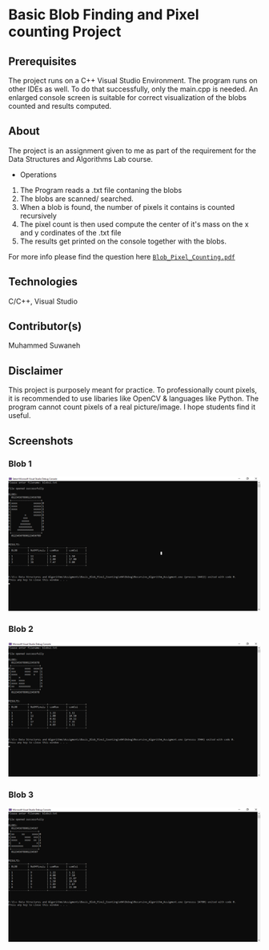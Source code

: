 # Basic Blob Finding and Pixel counting Project 

## Prerequisites 

The project runs on a C++ Visual Studio Environment. The program runs on other IDEs as well.
To do that successfully, only the main.cpp is needed. An enlarged console screen is suitable for correct
visualization of the blobs counted and results computed.

## About 

The project is an assignment given to me as part of the requirement for the Data Structures and Algorithms
Lab course.

- Operations 
1. The Program reads a .txt file contaning the blobs
2. The blobs are scanned/ searched.
3. When a blob is found, the number of pixels it contains is counted recursively
4. The pixel count is then used compute the center of it's mass on the x and y cordinates of the .txt file
5. The results get printed on the console together with the blobs.

For more info please find the question here [`Blob_Pixel_Counting.pdf`](Problem/Blob_Pixel_Counting.pdf)

## Technologies 

C/C++, Visual Studio 

## Contributor(s)

Muhammed Suwaneh

## Disclaimer 

This project is purposely meant for practice. To professionally count pixels, it is
recommended to use libaries like OpenCV & languages like Python. The program cannot 
count pixels of a real picture/image. I hope students find it useful.

## Screenshots

### Blob 1

![Screenshot](Screenshots/blobs1.png)

### Blob 2

![Screenshot](Screenshots/blobs2.png)

### Blob 3
![Screenshot](Screenshots/blobs3.png)
